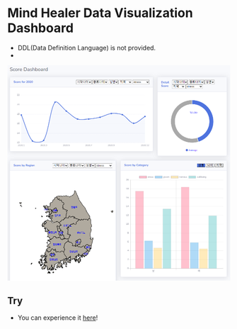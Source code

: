 # Mind Healer Data Visualization Dashboard

* DDL(Data Definition Language) is not provided.
* 
![image](https://github.com/byunghyun23/mindhealer/blob/main/mindhealer_web_home.PNG)

## Try
* You can experience it <a href='http://13.209.7.107:8090'>here</a>!
